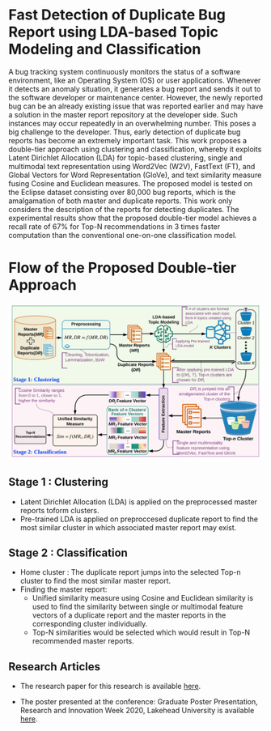# Fast Detection of Duplicate Bug Report using LDA-based Topic Modeling and Classification

A bug tracking system continuously monitors the status of a software environment, like an Operating System (OS) or user applications. Whenever it detects an anomaly situation, it generates a bug report and sends it out to the software developer or maintenance center. However, the newly reported bug can be an already existing issue that was reported earlier and may have a solution in the master report repository at the developer side. Such instances may occur repeatedly in an overwhelming number. This poses a big challenge to the developer. Thus, early detection of duplicate bug reports has become an extremely important task. This work proposes a double-tier approach using clustering and classification, whereby it exploits Latent Dirichlet Allocation (LDA) for topic-based clustering, single and multimodal text representation using Word2Vec (W2V), FastText (FT), and Global Vectors for Word Representation (GloVe), and text similarity measure fusing Cosine and Euclidean measures. The proposed model is tested on the Eclipse dataset consisting over 80,000 bug reports, which is the amalgamation of both master and duplicate reports. This work only considers the description of the reports for detecting duplicates. The experimental results show that the proposed double-tier model achieves a recall rate of 67% for Top-N recommendations in 3 times faster computation than the conventional one-on-one classification model. 

# Flow of the Proposed Double-tier Approach
![](/flow_diagram.png)

## Stage 1 : Clustering
  - Latent Dirichlet Allocation (LDA) is applied on the preprocessed master reports toform clusters.
  - Pre-trained LDA is applied on preproccesed duplicate report to find the most similar cluster in which associated master report may         exist.
## Stage 2 : Classification 
  - Home cluster : The duplicate report jumps into the selected Top-n cluster to find the most similar master report.
  - Finding the master report:
      * Unified similarity measure using Cosine and Euclidean similarity is used to find the similarity between single or                       multimodal feature vectors of a duplicate report and the master reports in the corresponding cluster individually.
      * Top-N similarities would be selected which would result in Top-N recommended master reports.
      
## Research Articles

- The research paper for this research is available [here](https://www.researchgate.net/publication/341605950_Fast_Detection_of_Duplicate_Bug_Reports_using_LDA-based_Topic_Modeling_and_Classification).

- The poster presented at the conference: Graduate Poster Presentation, Research and Innovation Week 2020, Lakehead University is available [here](https://www.researchgate.net/publication/339828638_Fast_Detection_of_Duplicate_Bug_Report_Using_LDA-Based_Clustering_and_Classification).

